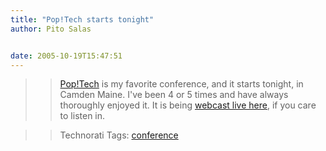 ```yaml
---
title: "Pop!Tech starts tonight"
author: Pito Salas


date: 2005-10-19T15:47:51
---
```



>>

>> [Pop!Tech](<http://www.poptech.org/>) is my favorite conference, and it
starts tonight, in Camden Maine. I've been 4 or 5 times and have always
thoroughly enjoyed it. It is being [webcast live
here](<http://www.itconversations.com/series/poptech2005.html#quickcast>), if
you care to listen in.

>>

>> Technorati Tags: [conference](<http://www.technorati.com/tag/conference>)


